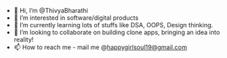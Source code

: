 - 👋 Hi, I’m @ThivyaBharathi
- 👀 I’m interested in software/digital products 
- 🌱 I’m currently learning lots of stuffs like DSA, OOPS, Design thinking.
- 💞️ I’m looking to collaborate on building clone apps, bringing an idea into reality!
- 📫 How to reach me - mail me @happygirlsoul19@gmail.com

<!---
ThivyaBharathi/ThivyaBharathi is a ✨ special ✨ repository because its `README.md` (this file) appears on your GitHub profile.
You can click the Preview link to take a look at your changes.
--->
